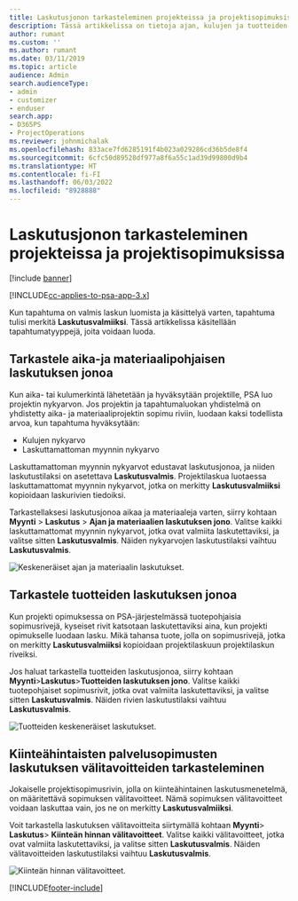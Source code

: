 ```yaml
---
title: Laskutusjonon tarkasteleminen projekteissa ja projektisopimuksissa
description: Tässä artikkelissa on tietoja ajan, kulujen ja tuotteiden jonojen tarkastelusta sekä siitä, miten ne voidaan merkitä laskutusvalmiiksi.
author: rumant
ms.custom: ''
ms.author: rumant
ms.date: 03/11/2019
ms.topic: article
audience: Admin
search.audienceType:
- admin
- customizer
- enduser
search.app:
- D365PS
- ProjectOperations
ms.reviewer: johnmichalak
ms.openlocfilehash: 833ace7fd6285191f4b023a029286cd36b5de8f4
ms.sourcegitcommit: 6cfc50d89528df977a8f6a55c1ad39d99800d9b4
ms.translationtype: HT
ms.contentlocale: fi-FI
ms.lasthandoff: 06/03/2022
ms.locfileid: "8928888"
---
```

# <a name="review-the-invoicing-backlog-on-projects-and-project-contracts"></a>Laskutusjonon tarkasteleminen projekteissa ja projektisopimuksissa

[!include [banner](../includes/psa-now-project-operations.md)]

[!INCLUDE[cc-applies-to-psa-app-3.x](../includes/cc-applies-to-psa-app-3x.md)]

Kun tapahtuma on valmis laskun luomista ja käsittelyä varten, tapahtuma tulisi merkitä **Laskutusvalmiiksi**. Tässä artikkelissa käsitellään tapahtumatyyppejä, joita voidaan luoda.

## <a name="review-the-time-and-material-billing-backlog"></a>Tarkastele aika-ja materiaalipohjaisen laskutuksen jonoa

Kun aika- tai kulumerkintä lähetetään ja hyväksytään projektille, PSA luo projektin nykyarvon. Jos projektin ja tapahtumaluokan yhdistelmä on yhdistetty aika- ja materiaaliprojektin sopimu riviin, luodaan kaksi todellista arvoa, kun tapahtuma hyväksytään:

- Kulujen nykyarvo 
- Laskuttamattoman myynnin nykyarvo

Laskuttamattoman myynnin nykyarvot edustavat laskutusjonoa, ja niiden laskutustilaksi on asetettava **Laskutusvalmis**. Projektilaskua luotaessa laskuttamattomat myynnin nykyarvot, jotka on merkitty **Laskutusvalmiiksi** kopioidaan laskurivien tiedoiksi.

Tarkastellaksesi laskutusjonoa aikaa ja materiaaleja varten, siirry kohtaan **Myynti** \> **Laskutus** \> **Ajan ja materiaalien laskutuksen jono**. Valitse kaikki laskuttamattomat myynnin nykyarvot, jotka ovat valmiita laskutettaviksi, ja valitse sitten **Laskutusvalmis**. Näiden nykyarvojen laskutustilaksi vaihtuu **Laskutusvalmis**.

![Keskeneräiset ajan ja materiaalin laskutukset.](media/TMBacklog.png)

## <a name="review-the-product-billing-backlog"></a>Tarkastele tuotteiden laskutuksen jonoa

Kun projekti opimuksessa on PSA-järjestelmässä tuotepohjaisia sopimusrivejä, kyseiset rivit katsotaan laskutettaviksi aina, kun projekti opimukselle luodaan lasku. Mikä tahansa tuote, jolla on sopimusrivejä, jotka on merkitty **Laskutusvalmiiksi** kopioidaan projektilaskuun projektilaskun riveiksi.

Jos haluat tarkastella tuotteiden laskutusjonoa, siirry kohtaan **Myynti**\>**Laskutus**\>**Tuotteiden laskutuksen jono**. Valitse kaikki tuotepohjaiset sopimusrivit, jotka ovat valmiita laskutettaviksi, ja valitse sitten **Laskutusvalmis**. Näiden rivien laskutustilaksi vaihtuu **Laskutusvalmis**.

![Tuotteiden keskeneräiset laskutukset.](media/ProductBacklog.png)

## <a name="review-billing-milestones-on-fixed-price-contracts"></a>Kiinteähintaisten palvelusopimusten laskutuksen välitavoitteiden tarkasteleminen

Jokaiselle projektisopimusrivin, jolla on kiinteähintainen laskutusmenetelmä, on määritettävä sopimuksen välitavoitteet. Nämä sopimuksen välitavoitteet voidaan laskuttaa vain, jos ne on merkitty **Laskutusvalmiiksi**. 

Voit tarkastella laskutuksen välitavoitteita siirtymällä kohtaan **Myynti**\> **Laskutus**\> **Kiinteän hinnan välitavoitteet**. Valitse kaikki välitavoitteet, jotka ovat valmiita laskutettaviksi, ja valitse sitten **Laskutusvalmis**. Näiden välitavoitteiden laskutustilaksi vaihtuu **Laskutusvalmis**.

![Kiinteän hinnan välitavoitteet.](media/FPBacklog.png)


[!INCLUDE[footer-include](../includes/footer-banner.md)]
